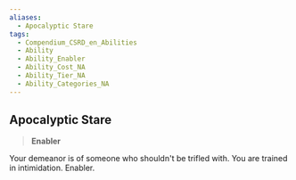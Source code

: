 ```yaml
---
aliases:
  - Apocalyptic Stare
tags:
  - Compendium_CSRD_en_Abilities
  - Ability
  - Ability_Enabler
  - Ability_Cost_NA
  - Ability_Tier_NA
  - Ability_Categories_NA
---
```

  
    
## Apocalyptic Stare    
>**Enabler**  
    
Your demeanor is of someone who shouldn't be trifled with. You are trained in intimidation. Enabler.